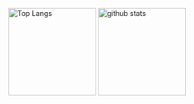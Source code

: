 <!--
**ajipon-44/ajipon-44** is a ✨ _special_ ✨ repository because its `README.md` (this file) appears on your GitHub profile.

Here are some ideas to get you started:

- 🔭 I’m currently working on ...
- 🌱 I’m currently learning ...
- 👯 I’m looking to collaborate on ...
- 🤔 I’m looking for help with ...
- 💬 Ask me about ...
- 📫 How to reach me: ...
- 😄 Pronouns: ...
- ⚡ Fun fact: ...
-->

<p align="left">
  <img alt="Top Langs" height="175px" src="https://github-readme-stats.vercel.app/api/top-langs/?username=ajipon-44&layout=compact&show_icons=true&theme=dark&count_private=true" />
  <img alt="github stats" height="175px" src="https://github-readme-stats.vercel.app/api?username=ajipon-44&theme=dark&show_icons=ture&count_private=true" />
</p>

